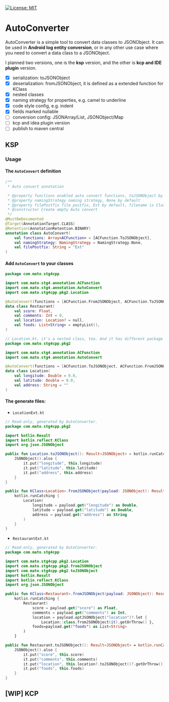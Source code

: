 [![License: MIT](https://img.shields.io/badge/License-MIT-yellow.svg)](https://opensource.org/licenses/MIT)
# AutoConverter

AutoConverter is a simple tool to convert data classes to JSONObject. 
It can be used in **Android log entity conversion**, or in any other use case where you need to convert a data class to a JSONObject.

I planned two versions, one is the **ksp** version, and the other is **kcp and IDE plugin** version.

- [x] serialization: toJSONObject
- [x] deserialization: fromJSONObject, it is defined as a extended function for KClass
- [x] nested classes
- [x] naming strategy for properties, e.g. camel to underline
- [x] code style config, e.g. indent
- [x] fields marked nullable
- [ ] conversion config: JSONArray/List, JSONObject/Map
- [ ] kcp and idea plugin version 
- [ ] publish to maven central

## KSP
 
### Usage

#### The `AutoConvert` definition
```kotlin
/**
 * Auto convert annotation

 * @property functions enabled auto convert functions, toJSONObject by default
 * @property namingStrategy naming strategy, None by default
 * @property filePostfix file postfix, Ext by default, filename is ClassName + filePostfix
 * @constructor Create empty Auto convert
 */
@MustBeDocumented
@Target(AnnotationTarget.CLASS)
@Retention(AnnotationRetention.BINARY)
annotation class AutoConvert(
    val functions: Array<ACFunction> = [ACFunction.ToJSONObject],
    val namingStrategy: NamingStrategy = NamingStrategy.None,
    val filePostfix: String = "Ext"
)
```

#### Add `AutoConvert` to your classes
```kotlin
package com.mato.stg4cpp

import com.mato.stg4.annotation.ACFunction
import com.mato.stg4.annotation.AutoConvert
import com.mato.stg4cpp.pkg2.Location

@AutoConvert(functions = [ACFunction.FromJSONObject, ACFunction.ToJSONObject])
data class Restaurant(
    val score: Float,
    val comments: Int = 0,
    val location: Location? = null,
    val foods: List<String> = emptyList(),
)
```
```kotlin
// Location.kt, it's a nested class, too. And it has different package name with the outer.
package com.mato.stg4cpp.pkg2

import com.mato.stg4.annotation.ACFunction
import com.mato.stg4.annotation.AutoConvert

@AutoConvert(functions = [ACFunction.ToJSONObject, ACFunction.FromJSONObject])
data class Location(
    val longitude: Double = 0.0,
    val latitude: Double = 0.0,
    val address: String = ""
)
```

#### The generate files:
- `LocationExt.kt`
```kotlin
// Read-only, generated by AutoConverter.
package com.mato.stg4cpp.pkg2

import kotlin.Result
import kotlin.reflect.KClass
import org.json.JSONObject

public fun Location.toJSONObject(): Result<JSONObject> = kotlin.runCatching {
    JSONObject().also {
        it.put("longitude", this.longitude)
        it.put("latitude", this.latitude)
        it.put("address", this.address)
    }
}

public fun KClass<Location>.fromJSONObject(payload: JSONObject): Result<Location> =
    kotlin.runCatching {
        Location(
            longitude = payload.get("longitude") as Double,
            latitude = payload.get("latitude") as Double,
            address = payload.get("address") as String
        )
    }
}
```
- `RestaurantExt.kt`
```kotlin
// Read-only, generated by AutoConverter.
package com.mato.stg4cpp

import com.mato.stg4cpp.pkg2.Location
import com.mato.stg4cpp.pkg2.fromJSONObject
import com.mato.stg4cpp.pkg2.toJSONObject
import kotlin.Result
import kotlin.reflect.KClass
import org.json.JSONObject

public fun KClass<Restaurant>.fromJSONObject(payload: JSONObject): Result<Restaurant> =
    kotlin.runCatching {
        Restaurant(
            score = payload.get("score") as Float,
            comments = payload.get("comments") as Int,
            location = payload.optJSONObject("location")?.let {
                Location::class.fromJSONObject(it).getOrThrow() },
            foods=payload.get("foods") as List<String>
        )
    }

public fun Restaurant.toJSONObject(): Result<JSONObject> = kotlin.runCatching {
    JSONObject().also {
        it.put("score", this.score)
        it.put("comments", this.comments)
        it.put("location", this.location?.toJSONObject()?.getOrThrow())
        it.put("foods", this.foods)
    }
}
```

## [WIP] KCP